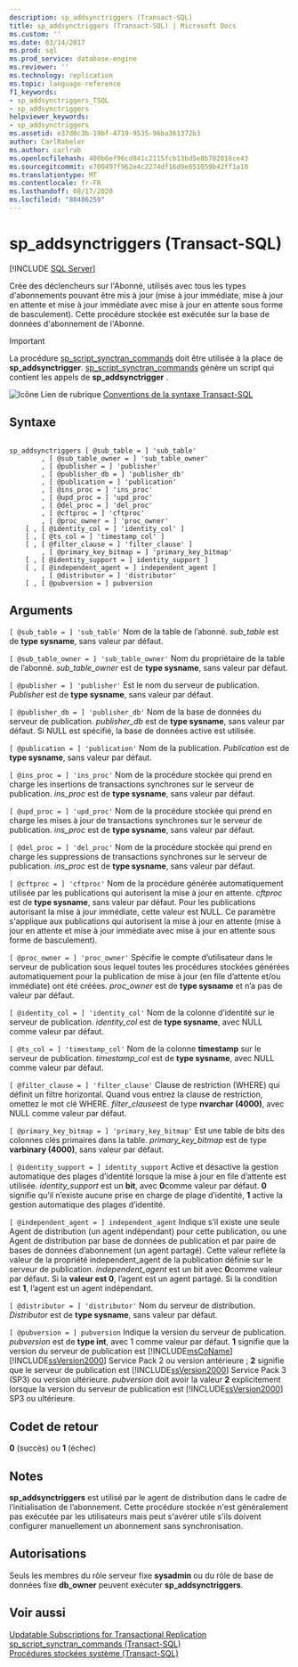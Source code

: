 ```yaml
---
description: sp_addsynctriggers (Transact-SQL)
title: sp_addsynctriggers (Transact-SQL) | Microsoft Docs
ms.custom: ''
ms.date: 03/14/2017
ms.prod: sql
ms.prod_service: database-engine
ms.reviewer: ''
ms.technology: replication
ms.topic: language-reference
f1_keywords:
- sp_addsynctriggers_TSQL
- sp_addsynctriggers
helpviewer_keywords:
- sp_addsynctriggers
ms.assetid: e37d0c3b-19bf-4719-9535-96ba361372b3
author: CarlRabeler
ms.author: carlrab
ms.openlocfilehash: 400b6ef96cd841c2115fcb13bd5e8b782816ce43
ms.sourcegitcommit: e700497f962e4c2274df16d9e651059b42ff1a10
ms.translationtype: MT
ms.contentlocale: fr-FR
ms.lasthandoff: 08/17/2020
ms.locfileid: "88486259"
---
```

# <a name="sp_addsynctriggers-transact-sql"></a>sp_addsynctriggers (Transact-SQL)
[!INCLUDE [SQL Server](../../includes/applies-to-version/sqlserver.md)]

  Crée des déclencheurs sur l'Abonné, utilisés avec tous les types d'abonnements pouvant être mis à jour (mise à jour immédiate, mise à jour en attente et mise à jour immédiate avec mise à jour en attente sous forme de basculement). Cette procédure stockée est exécutée sur la base de données d'abonnement de l'Abonné.  
  
> [!IMPORTANT]  
>  La procédure [sp_script_synctran_commands](../../relational-databases/system-stored-procedures/sp-script-synctran-commands-transact-sql.md) doit être utilisée à la place de **sp_addsynctrigger**. [sp_script_synctran_commands](../../relational-databases/system-stored-procedures/sp-script-synctran-commands-transact-sql.md) génère un script qui contient les appels de **sp_addsynctrigger** .  
  
 ![Icône Lien de rubrique](../../database-engine/configure-windows/media/topic-link.gif "Icône du lien de rubrique") [Conventions de la syntaxe Transact-SQL](../../t-sql/language-elements/transact-sql-syntax-conventions-transact-sql.md)  
  
## <a name="syntax"></a>Syntaxe  
  
```  
  
sp_addsynctriggers [ @sub_table = ] 'sub_table'  
        , [ @sub_table_owner = ] 'sub_table_owner'  
        , [ @publisher = ] 'publisher'  
        , [ @publisher_db = ] 'publisher_db'  
        , [ @publication = ] 'publication'   
        , [ @ins_proc = ] 'ins_proc'   
        , [ @upd_proc = ] 'upd_proc'   
        , [ @del_proc = ] 'del_proc'   
        , [ @cftproc = ] 'cftproc'  
        , [ @proc_owner = ] 'proc_owner'  
    [ , [ @identity_col = ] 'identity_col' ]  
    [ , [ @ts_col = ] 'timestamp_col' ]  
    [ , [ @filter_clause = ] 'filter_clause' ]   
        , [ @primary_key_bitmap = ] 'primary_key_bitmap'  
    [ , [ @identity_support = ] identity_support ]  
    [ , [ @independent_agent = ] independent_agent ]  
        , [ @distributor = ] 'distributor'   
    [ , [ @pubversion = ] pubversion  
```  
  
## <a name="arguments"></a>Arguments  
`[ @sub_table = ] 'sub_table'` Nom de la table de l’abonné. *sub_table* est de **type sysname**, sans valeur par défaut.  
  
`[ @sub_table_owner = ] 'sub_table_owner'` Nom du propriétaire de la table de l’abonné. *sub_table_owner* est de **type sysname**, sans valeur par défaut.  
  
`[ @publisher = ] 'publisher'` Est le nom du serveur de publication. *Publisher* est de **type sysname**, sans valeur par défaut.  
  
`[ @publisher_db = ] 'publisher_db'` Nom de la base de données du serveur de publication. *publisher_db* est de **type sysname**, sans valeur par défaut. Si NULL est spécifié, la base de données active est utilisée.  
  
`[ @publication = ] 'publication'` Nom de la publication. *Publication* est de **type sysname**, sans valeur par défaut.  
  
`[ @ins_proc = ] 'ins_proc'` Nom de la procédure stockée qui prend en charge les insertions de transactions synchrones sur le serveur de publication. *ins_proc* est de **type sysname**, sans valeur par défaut.  
  
`[ @upd_proc = ] 'upd_proc'` Nom de la procédure stockée qui prend en charge les mises à jour de transactions synchrones sur le serveur de publication. *ins_proc* est de **type sysname**, sans valeur par défaut.  
  
`[ @del_proc = ] 'del_proc'` Nom de la procédure stockée qui prend en charge les suppressions de transactions synchrones sur le serveur de publication. *ins_proc* est de **type sysname**, sans valeur par défaut.  
  
`[ @cftproc = ] 'cftproc'` Nom de la procédure générée automatiquement utilisée par les publications qui autorisent la mise à jour en attente. *cftproc* est de **type sysname**, sans valeur par défaut. Pour les publications autorisant la mise à jour immédiate, cette valeur est NULL. Ce paramètre s'applique aux publications qui autorisent la mise à jour en attente (mise à jour en attente et mise à jour immédiate avec mise à jour en attente sous forme de basculement).  
  
`[ @proc_owner = ] 'proc_owner'` Spécifie le compte d’utilisateur dans le serveur de publication sous lequel toutes les procédures stockées générées automatiquement pour la publication de mise à jour (en file d’attente et/ou immédiate) ont été créées. *proc_owner* est de **type sysname** et n’a pas de valeur par défaut.  
  
`[ @identity_col = ] 'identity_col'` Nom de la colonne d’identité sur le serveur de publication. *identity_col* est de **type sysname**, avec NULL comme valeur par défaut.  
  
`[ @ts_col = ] 'timestamp_col'` Nom de la colonne **timestamp** sur le serveur de publication. *timestamp_col* est de **type sysname**, avec NULL comme valeur par défaut.  
  
`[ @filter_clause = ] 'filter_clause'` Clause de restriction (WHERE) qui définit un filtre horizontal. Quand vous entrez la clause de restriction, omettez le mot clé WHERE. *filter_clause*est de type **nvarchar (4000)**, avec NULL comme valeur par défaut.  
  
`[ @primary_key_bitmap = ] 'primary_key_bitmap'` Est une table de bits des colonnes clés primaires dans la table. *primary_key_bitmap* est de type **varbinary (4000)**, sans valeur par défaut.  
  
`[ @identity_support = ] identity_support` Active et désactive la gestion automatique des plages d’identité lorsque la mise à jour en file d’attente est utilisée. *identity_support* est un **bit**, avec **0**comme valeur par défaut. **0** signifie qu’il n’existe aucune prise en charge de plage d’identité, **1** active la gestion automatique des plages d’identité.  
  
`[ @independent_agent = ] independent_agent` Indique s’il existe une seule Agent de distribution (un agent indépendant) pour cette publication, ou une Agent de distribution par base de données de publication et par paire de bases de données d’abonnement (un agent partagé). Cette valeur reflète la valeur de la propriété independent_agent de la publication définie sur le serveur de publication. *independent_agent* est un bit avec **0**comme valeur par défaut. Si la **valeur est 0**, l’agent est un agent partagé. Si la condition est **1**, l’agent est un agent indépendant.  
  
`[ @distributor = ] 'distributor'` Nom du serveur de distribution. *Distributor* est de **type sysname**, sans valeur par défaut.  
  
`[ @pubversion = ] pubversion` Indique la version du serveur de publication. *pubversion* est de **type int**, avec 1 comme valeur par défaut. **1** signifie que la version du serveur de publication est [!INCLUDE[msCoName](../../includes/msconame-md.md)] [!INCLUDE[ssVersion2000](../../includes/ssversion2000-md.md)] Service Pack 2 ou version antérieure ; **2** signifie que le serveur de publication est [!INCLUDE[ssVersion2000](../../includes/ssversion2000-md.md)] Service Pack 3 (SP3) ou version ultérieure. *pubversion* doit avoir la valeur **2** explicitement lorsque la version du serveur de publication est [!INCLUDE[ssVersion2000](../../includes/ssversion2000-md.md)] SP3 ou ultérieure.  
  
## <a name="return-code-values"></a>Codet de retour  
 **0** (succès) ou **1** (échec)  
  
## <a name="remarks"></a>Notes  
 **sp_addsynctriggers** est utilisé par le agent de distribution dans le cadre de l’initialisation de l’abonnement. Cette procédure stockée n'est généralement pas exécutée par les utilisateurs mais peut s'avérer utile s'ils doivent configurer manuellement un abonnement sans synchronisation.  
  
## <a name="permissions"></a>Autorisations  
 Seuls les membres du rôle serveur fixe **sysadmin** ou du rôle de base de données fixe **db_owner** peuvent exécuter **sp_addsynctriggers**.  
  
## <a name="see-also"></a>Voir aussi  
 [Updatable Subscriptions for Transactional Replication](../../relational-databases/replication/transactional/updatable-subscriptions-for-transactional-replication.md)   
 [sp_script_synctran_commands &#40;Transact-SQL&#41;](../../relational-databases/system-stored-procedures/sp-script-synctran-commands-transact-sql.md)   
 [Procédures stockées système &#40;Transact-SQL&#41;](../../relational-databases/system-stored-procedures/system-stored-procedures-transact-sql.md)  
  
  
